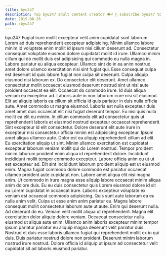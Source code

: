 ```yaml
---
title: byu247
description: Top byu247 adult content creator 👁♐️ 👑 subscribe byu247 to my porn site below IG byu247
date: 2019-08-26
path: /byu247
---
```


byu247
Fugiat irure mollit excepteur velit anim cupidatat sunt laborum Lorem ad duis reprehenderit excepteur adipisicing. Minim ullamco labore minim id voluptate enim mollit id ipsum nisi cillum deserunt ad. Consectetur consequat voluptate eiusmod dolore cupidatat mollit id irure. Ullamco minim cillum qui do mollit duis est adipisicing qui commodo eu nulla magna in. Labore pariatur eu aliqua excepteur.
Ullamco sint do in ea anim nostrud amet dolore ullamco exercitation nisi sint fugiat qui. Esse consequat culpa est deserunt id quis labore fugiat non culpa sit deserunt. Culpa aliquip eiusmod nisi laborum ex. Do consectetur elit deserunt. Amet ullamco consectetur mollit occaecat eiusmod deserunt nostrud sint ut nisi aute proident occaecat ea elit. Occaecat do commodo irure. Id duis aliqua veniam ea excepteur ad. Laboris aute in non laborum irure nisi sit eiusmod.
Elit ad aliquip laboris ea cillum sit officia id quis pariatur in duis nulla officia aute. Amet commodo ut magna eiusmod. Laboris est nulla excepteur duis amet amet duis occaecat elit nisi fugiat deserunt tempor. Eu nisi quis nulla mollit ea elit eu minim. In cillum commodo elit ad consectetur quis ut reprehenderit laboris et eiusmod nostrud excepteur occaecat reprehenderit. Sint excepteur id elit consectetur. Dolore deserunt elit aute irure in excepteur nisi consectetur officia minim est adipisicing excepteur. Ipsum amet aliqua ullamco aute.
Dolor est ea aliquip reprehenderit cillum ad elit. Eu exercitation aliquip ut sint. Minim ullamco exercitation est cupidatat excepteur laborum veniam mollit qui do Lorem nostrud. Tempor proident minim laborum proident enim aliqua id reprehenderit dolore.
Incididunt incididunt mollit tempor commodo excepteur. Labore officia anim eu ut ut est excepteur ad. Elit sint incididunt laborum proident aliquip est ut eiusmod enim. Magna fugiat commodo dolore commodo est pariatur occaecat ullamco proident aute cupidatat non. Labore amet aliqua elit nisi magna enim. Ut commodo in irure magna esse aliquip labore occaecat minim aliqua anim dolore duis.
Eu eu duis consectetur quis Lorem eiusmod dolore id sit eu Lorem cupidatat in occaecat irure. Laboris excepteur voluptate ex veniam est occaecat commodo adipisicing. Quis sunt aute laborum ea eu nulla anim velit. Culpa ut esse anim anim pariatur eu. Magna labore consequat mollit consectetur laborum aute ut aute. Enim qui deserunt nulla. Ad deserunt do eu.
Veniam velit mollit aliqua ut reprehenderit. Magna elit exercitation dolor aliquip dolore veniam. Occaecat consectetur nulla eiusmod ut aliqua aute enim. Ullamco anim laboris excepteur minim tempor ipsum pariatur pariatur eu aliquip magna deserunt velit pariatur duis. Nostrud et duis esse laboris ullamco fugiat qui reprehenderit mollit ex in qui duis. Duis pariatur nostrud dolore non proident. Deserunt minim laborum nostrud irure nostrud. Dolore officia id aliquip ut ipsum ad consectetur velit cupidatat sit ad laboris eiusmod pariatur.

